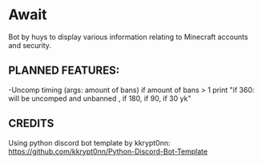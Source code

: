 # Await
Bot by huys to display various information relating to Minecraft accounts and security.


## PLANNED FEATURES:
-Uncomp timing (args: amount of bans)
if amount of bans > 1
print "if 360: will be uncomped <date> and unbanned <date>, if 180, if 90, if 30 yk"

## CREDITS
Using python discord bot template by kkrypt0nn:
https://github.com/kkrypt0nn/Python-Discord-Bot-Template
